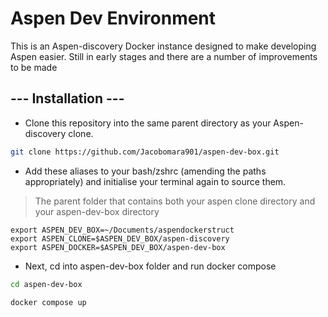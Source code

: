 #  Aspen Dev Environment

This is an Aspen-discovery Docker instance designed to make developing Aspen easier. Still in early stages and there are a number of improvements to be made


## ---  Installation ---

- Clone this repository into the same parent directory as your Aspen-discovery clone.

```sh
git clone https://github.com/Jacobomara901/aspen-dev-box.git
```
- Add these aliases to your bash/zshrc (amending the paths appropriately) and initialise your terminal again to source them.


> The parent folder that contains both your aspen clone directory and your aspen-dev-box directory
```
export ASPEN_DEV_BOX=~/Documents/aspendockerstruct
export ASPEN_CLONE=$ASPEN_DEV_BOX/aspen-discovery
export ASPEN_DOCKER=$ASPEN_DEV_BOX/aspen-dev-box
```

- Next, cd into aspen-dev-box folder and run docker compose
```sh
cd aspen-dev-box

docker compose up
```








